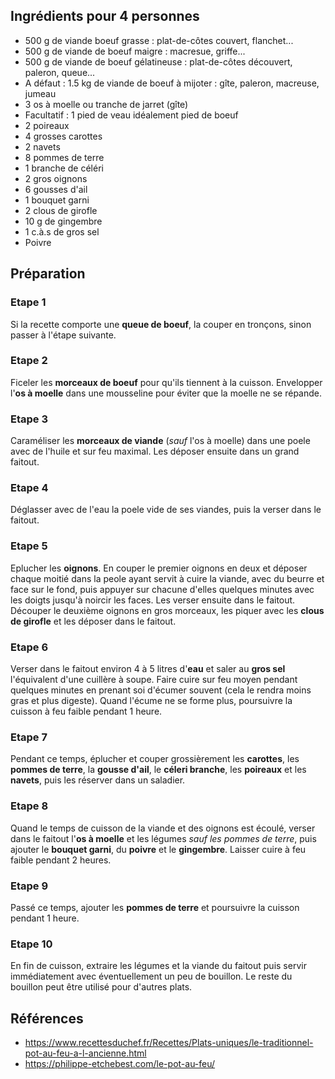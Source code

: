 ## Ingrédients pour 4 personnes

- 500 g de viande boeuf grasse : plat-de-côtes couvert, flanchet...
- 500 g de viande de boeuf maigre : macresue, griffe...
- 500 g de viande de boeuf gélatineuse : plat-de-côtes découvert, paleron, queue...
- A défaut : 1.5 kg de viande de boeuf à mijoter : gîte, paleron, macreuse, jumeau
- 3 os à moelle ou tranche de jarret (gîte)
- Facultatif : 1 pied de veau idéalement pied de boeuf
- 2 poireaux
- 4 grosses carottes
- 2 navets
- 8 pommes de terre
- 1 branche de céléri
- 2 gros oignons
- 6 gousses d'ail
- 1 bouquet garni
- 2 clous de girofle
- 10 g de gingembre
- 1 c.à.s de gros sel
- Poivre

## Préparation

### Etape 1

Si la recette comporte une **queue de boeuf**, la couper en tronçons, sinon passer à l'étape suivante.

### Etape 2

Ficeler les **morceaux de boeuf** pour qu'ils tiennent à la cuisson. Envelopper l'**os à moelle** dans une mousseline pour éviter que la moelle ne se répande.

### Etape 3

Caraméliser les **morceaux de viande** (*sauf* l'os à moelle) dans une poele avec de l'huile et sur feu maximal. Les déposer ensuite dans un grand faitout.

### Etape 4

Déglasser avec de l'eau la poele vide de ses viandes, puis la verser dans le faitout.

### Etape 5

Eplucher les **oignons**. En couper le premier oignons en deux et déposer chaque moitié dans la peole ayant servit à cuire la viande, avec du beurre et face sur le fond, puis appuyer sur chacune d'elles quelques minutes avec les doigts jusqu'à noircir les faces. Les verser ensuite dans le faitout. Découper le deuxième oignons en gros morceaux, les piquer avec les **clous de girofle** et les déposer dans le faitout.

### Etape 6

Verser dans le faitout environ 4 à 5 litres d'**eau** et saler au **gros sel** l'équivalent d'une cuillère à soupe. Faire cuire sur feu moyen pendant quelques minutes en prenant soi d'écumer souvent (cela le rendra moins gras et plus digeste). Quand l'écume ne se forme plus, poursuivre la cuisson à feu faible pendant 1 heure.

### Etape 7

Pendant ce temps, éplucher et couper grossièrement les **carottes**, les **pommes de terre**, la **gousse d'ail**, le **céleri branche**, les **poireaux** et les **navets**, puis les réserver dans un saladier.

### Etape 8

Quand le temps de cuisson de la viande et des oignons est écoulé, verser dans le faitout l'**os à moelle** et les légumes *sauf les pommes de terre*, puis ajouter le **bouquet garni**, du **poivre** et le **gingembre**. Laisser cuire à feu faible pendant 2 heures.

### Etape 9

Passé ce temps, ajouter les **pommes de terre** et poursuivre la cuisson pendant 1 heure.

### Etape 10

En fin de cuisson, extraire les légumes et la viande du faitout puis servir immédiatement avec éventuellement un peu de bouillon. Le reste du bouillon peut être utilisé pour d'autres plats.

## Références

- <https://www.recettesduchef.fr/Recettes/Plats-uniques/le-traditionnel-pot-au-feu-a-l-ancienne.html>
- <https://philippe-etchebest.com/le-pot-au-feu/>
